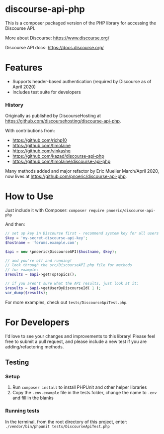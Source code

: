 # discourse-api-php

This is a composer packaged version of the PHP library for accessing the Discourse API.

More about Discourse: https://www.discourse.org/

Discourse API docs: https://docs.discourse.org/

# Features

* Supports header-based authentication (required by Discourse as of April 2020)
* Includes test suite for developers
 
### History

Originally as published by DiscourseHosting at https://github.com/discoursehosting/discourse-api-php.

With contributions from:

* https://github.com/richp10
* https://github.com/timolaine
* https://github.com/vinkashq
* https://github.com/kazad/discourse-api-php
* https://github.com/timolaine/discourse-api-php

Many methods added and major refactor by Eric Mueller March/April 2020, now lives at https://github.com/pnoeric/discourse-api-php.

# How to Use

Just include it with Composer:
 `composer require pnoeric/discourse-api-php`

And then:

```PHP
// set up key in Discourse first - recommend system key for all users
$key = 'my-secret-discourse-api-key';
$hostname = 'forums.example.com';

$api = new \pnoeric\DiscourseAPI($hostname, $key);

// and you're off and running!
// look through the src/DiscourseAPI.php file for methods
// for example:
$results = $api->getTopTopics();

// if you aren't sure what the API results, just look at it:
$results = $api->getUserByDiscourseId( 1 );
var_dump($results);
```

For more examples, check out `tests/DiscourseApiTest.php`.

# For Developers

I'd love to see your changes and improvements to this library! Please feel free to submit a pull request, and please include a new test if you are adding/refactoring methods.

## Testing

### Setup

1. Run `composer install` to install PHPUnit and other helper libraries
2. Copy the `.env.example` file in the tests folder, change the name to `.env` and fill in the blanks

### Running tests

In the terminal, from the root directory of this project, enter: `./vendor/bin/phpunit tests/DiscourseApiTest.php`
